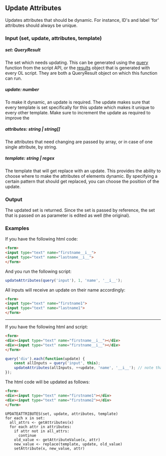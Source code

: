 ## Update Attributes
Updates attributes that should be dynamic. For instance, ID's and label 'for' attributes should always be unique.


### Input (set, update, attributes, template)

##### set: QueryResult
The set which needs updating. This can be generated using the [query](https://help.objectiflune.com/en/planetpress-connect-user-guide/2020.1/#designer/API/query.htm%3FTocPath%3DTemplate%2520Design%7CScript%2520API%7CStandard%2520Script%2520API%7C_____11)
function from the script API, or the [results](https://help.objectiflune.com/en/planetpress-connect-user-guide/2020.1/#designer/API/results_Object.htm%3FTocPath%3DTemplate%2520Design%7CScript%2520API%7CStandard%2520Script%2520API%7Cresults%7C_____0)
object that is generated with every OL script. They are both a QueryResult object on which this function can run.

##### update: number
To make it dynamic, an update is required. The update makes sure that every template is set specifically for this update
which makes it unique to every other template. Make sure to increment the update as required to improve the

##### attributes: string | string[]
The attributes that need changing are passed by array, or in case of one single attribute, by string.

##### template: string | regex
The template that will get replace with an update. This provides the ability to choose where to make the attributes of 
elements dynamic. By specifying a certain pattern that should get replaced, you can choose the position of the update.

### Output
The updated set is returned. Since the set is passed by reference, the set that is passed on as parameter is 
edited as well (the original).


### Examples
If you have the following html code:
```html
<form>
<input type="text" name="firstname__i__">
<input type="text" name="lastname__i__">
</form>
```
And you run the following script:
```typescript
updateAttributes(query('input'), 1, 'name', '__i__'); 
```
All inputs will receive an update on their name accordingly:
```html
<form>
<input type="text" name="firstname1">
<input type="text" name="lastname1">
</form>
```

---

If you have the following html and script:
```html
<form>
<div><input type="text" name="firstname__i__"></div>
<div><input type="text" name="firstname__i__"></div>
</form>
```
```typescript
query('div').each(function(update) {
    const allInputs = query('input', this);
    updateAttributes(allInputs, ++update, 'name', '__i__'); // note that update gets incremented BEFORE passing
});
```
The html code will be updated as follows:
```html
<form>
<div><input type="text" name="firstname1"></div>
<div><input type="text" name="firstname2"></div>
</form>
```
```text
UPDATEATTRIBUTES(set, update, attributes, template)
for each x in set:
  all_attrs <- getAttributes(x)
  for each attr in attributes:
    if attr not in all_attrs:
      continue
    old_value <- getAttributeValue(x, attr)
    new_value <- replace(template, update, old_value)
    setAttribute(x, new_value, attr)
```
